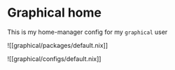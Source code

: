 # Graphical home

This is my home-manager config for my `graphical` user

![[graphical/packages/default.nix]]

![[graphical/configs/default.nix]]